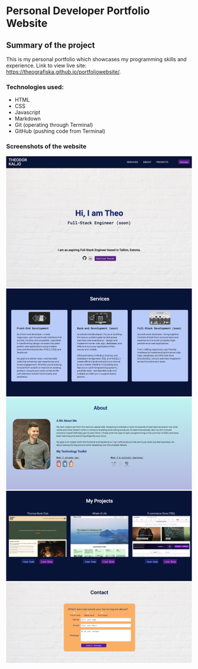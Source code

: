 # Personal Developer Portfolio Website 

## Summary of the project

This is my personal portfolio which showcases my programming skills and experience. Link to view live site: https://theografiska.github.io/portfoliowebsite/.

### Technologies used:
- HTML
- CSS
- Javascript
- Markdown
- Git (operating through Terminal)
- GitHub (pushing code from Terminal)

### Screenshots of the website

![Screenshot of the hero section](resources/screenshot-1.png)
![Screenshot of the services section](resources/screenshot-2.png)
![Screenshot of the about section](resources/screenshot-2.5.png)
![Screenshot of the projects section](resources/screenshot-3.png)
![Screenshot of the form section](resources/screenshot-4.png)

